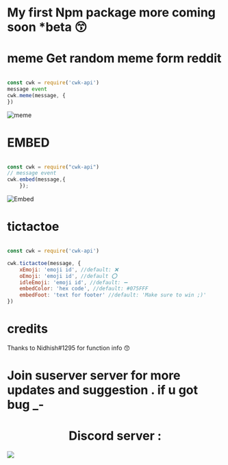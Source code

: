 <h1> My first Npm package more coming soon *beta 😙 </h1>

<h1> meme Get random meme form reddit </h1>
 
```js

const cwk = require('cwk-api') 
message event
cwk.meme(message, {
})
```
 

![meme](https://media.discordapp.net/attachments/864948519256850503/868015580366635008/Screenshot_2021-07-23-11-53-46-61_5a415ff834f6bc153619606941c55eb5.jpg)

<h1>  EMBED </h1>
 
```js

const cwk = require("cwk-api")
// message event
cwk.embed(message,{
	});
```
![Embed](https://media.discordapp.net/attachments/835568597438693446/868760153472790538/Screenshot_2021-07-25-13-12-28-67_5a415ff834f6bc153619606941c55eb5.jpg)
	
	
<h1>  tictactoe </h1>

```js

const cwk = require('cwk-api')

cwk.tictactoe(message, {
    xEmoji: 'emoji id', //default: ❌
    oEmoji: 'emoji id', //default ⭕
    idleEmoji: 'emoji id', //default: ➖
    embedColor: 'hex code', //default: #075FFF
    embedFoot: 'text for footer' //default: 'Make sure to win ;)' 
})

```
<h1> credits  </h1>

Thanks to Nidhish#1295  for function info 😙
<h1>  Join suserver server for more updates and suggestion . if u got bug  _-   </h1>

<h1 align='center'> Discord server :  </h1
<a href="https://discord.gg/cwkhan"><img src="http://invidget.switchblade.xyz/cwkhan"/></a>
